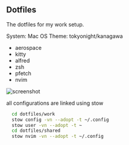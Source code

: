 ## Dotfiles

The dotfiles for my work setup.

System: Mac OS
Theme: tokyonight/kanagawa

- aerospace
- kitty
- alfred
- zsh
- pfetch
- nvim

![screenshot](https://github.com/Raagh/dotfiles/assets/8405459/5a35b92b-e190-45fd-b8b9-5283c99878e7)

all configurations are linked using stow

```bash
  cd dotfiles/work
  stow config -vn --adopt -t ~/.config
  stow user -vn --adopt -t ~
  cd dotfiles/shared
  stow nvim -vn --adopt -t ~/.config
```
